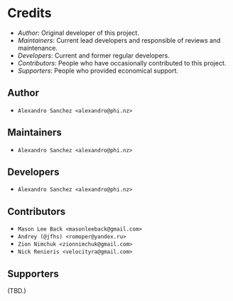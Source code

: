 # Credits

* _Author_: Original developer of this project.
* _Maintainers_: Current lead developers and responsible of reviews and maintenance.
* _Developers_: Current and former regular developers.
* _Contributors_: People who have occasionally contributed to this project.
* _Supporters_: People who provided economical support.

## Author

- `Alexandro Sanchez <alexandro@phi.nz>`

## Maintainers

- `Alexandro Sanchez <alexandro@phi.nz>`

## Developers

- `Alexandro Sanchez <alexandro@phi.nz>`

## Contributors

- `Mason Lee Back <masonleeback@gmail.com>`
- `Andrey (@jfhs) <romoper@yandex.ru>`
- `Zion Nimchuk <zionnimchuk@gmail.com>`
- `Nick Renieris <velocityra@gmail.com>`

## Supporters

(TBD.)
